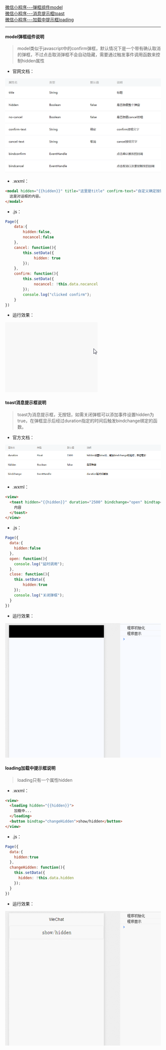 [微信小程序---弹框组件model](#wx-model)<br/>
[微信小程序---消息提示框toast](#wx-toast)<br/>
[微信小程序---加载中提示框loading](#wx-loading)<br/>

------
<div id="wx-model"></div>

#### model弹框组件说明
> model类似于javascript中的confirm弹框，默认情况下是一个带有确认取消的弹框，不过点击取消弹框不会自动隐藏，需要通过触发事件调用函数来控制hidden属性
* 官网文档：<br/>

![model-Image](https://github.com/Salvador23/Web-diary/blob/master/Public/Images/model.png)

* .wxml：<br/>
```html
<modal hidden="{{hidden}}" title="这里是title" confirm-text="自定义确定按钮" cancel-text="自定义取消按钮" bindcancel="cancel" bindconfirm="confirm" no-cancel="{{nocancel}}">
  这是对话框的内容。
</modal>
```

* .js：<br/>
```js
Page({
    data:{
        hidden:false,
        nocancel:false
    },
    cancel: function(){
        this.setData({
             hidden: true
        });
    },
    confirm: function(){
        this.setData({
             nocancel: !this.data.nocancel
        });    
        console.log("clicked confirm");
    }
})
```
* 运行效果：<br/>

![model-gif](https://github.com/Salvador23/Web-diary/blob/master/Public/Images/model.gif)

<div id="wx-toast"></div>

#### toast消息提示框说明
> toast为消息提示框，无按钮，如需关闭弹框可以添加事件设置hidden为true，在弹框显示后经过duration指定的时间后触发bindchange绑定的函数。
* 官方文档：<br/>

![toast-Image](https://github.com/Salvador23/Web-diary/blob/master/Public/Images/toast.png)

* .wxml：<br/>
```html
<view>
  <toast hidden="{{hidden}}" duration="2500" bindchange="open" bindtap="close">
    内容
  </toast>
</view>
```

* .js：<br/>
```js
Page({
  data:{
    hidden:false
  },
  open: function(){
    console.log("延时调用");
  },
  close: function(){
    this.setData({
    	hidden:true
    });
    console.log("关闭弹框");
  }
})
```

* 运行效果：<br/>

![toast-gif](https://github.com/Salvador23/Web-diary/blob/master/Public/Images/toast.gif)

<div id="wx-loading"></div>

#### loading加载中提示框说明
> loading只有一个属性hidden

* .wxml：<br/>
```html
<view>
  <loading hidden="{{hidden}}">
    加载中...
  </loading>
  <button bindtap="changeHidden">show/hidden</button>
</view>
```

* .js：<br/>
```js
Page({
  data:{
    hidden:true
  },
  changeHidden: function(){
    this.setData({
      hidden: !this.data.hidden
    });
  }
})
```
* 运行效果：<br/>

![loading-gif](https://github.com/Salvador23/Web-diary/blob/master/Public/Images/loading.gif)